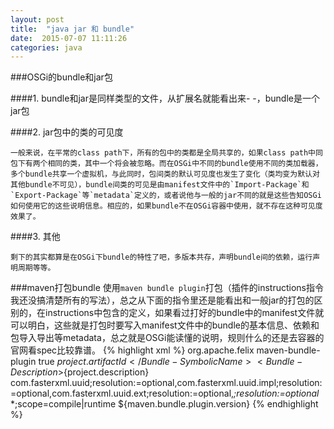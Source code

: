 ```yaml
---
layout: post
title:  "java jar 和 bundle"
date:  2015-07-07 11:11:26
categories: java
---
```


###OSGi的bundle和jar包

####1. bundle和jar是同样类型的文件，从扩展名就能看出来- -，bundle是一个jar包

####2. jar包中的类的可见度

	一般来说，在平常的class path下，所有的包中的类都是全局共享的，如果class path中同包下有两个相同的类，其中一个将会被忽略。而在OSGi中不同的bundle使用不同的类加载器，多个bundle共享一个虚拟机，与此同时，包间类的默认可见度也发生了变化（类均变为默认对其他bundle不可见），bundle间类的可见是由manifest文件中的`Import-Package`和`Export-Package`等`metadata`定义的，或者说他与一般的jar不同的就是这些告知OSGi如何使用它的这些说明信息。相应的，如果bundle不在OSGi容器中使用，就不存在这种可见度效果了。

####3. 其他
	
	剩下的其实都算是在OSGi下bundle的特性了吧，多版本共存，声明bundle间的依赖，运行声明周期等等。

###maven打包bundle
使用`maven bundle plugin`打包（插件的instructions指令我还没搞清楚所有的写法），总之从下面的指令里还是能看出和一般jar的打包的区别的，在instructions中包含的定义，如果看过打好的bundle中的manifest文件就可以明白，这些就是打包时要写入manifest文件中的bundle的基本信息、依赖和包导入导出等metadata，总之就是OSGi能读懂的说明，规则什么的还是去容器的官网看spec比较靠谱。
{% highlight xml %}
<plugin>
    <groupId>org.apache.felix</groupId>
    <artifactId>maven-bundle-plugin</artifactId>
    <extensions>true</extensions>
    <configuration>
        <instructions>
            <Bundle-SymbolicName>${project.artifactId}</Bundle-SymbolicName>
            <Bundle-Description>${project.description}</Bundle-Description>
            <Import-Package>com.fasterxml.uuid;resolution:=optional,com.fasterxml.uuid.impl;resolution:=optional,com.fasterxml.uuid.ext;resolution:=optional,*;resolution:=optional</Import-Package>
            <DynamicImport-Package>*</DynamicImport-Package>
            <Embed-Dependency>*;scope=compile|runtime</Embed-Dependency>
        </instructions>
    </configuration>
    <version>${maven.bundle.plugin.version}</version>
</plugin>
{% endhighlight %}
